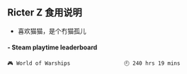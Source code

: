 ## Ricter Z 食用说明
- 喜欢猫猫，是个冇猫孤儿

<!-- steam-box start -->
#### - Steam playtime leaderboard
```text
🎮 World of Warships                 🕘 240 hrs 19 mins
```
<!-- Powered by https://github.com/YouEclipse/steam-box . -->
<!-- steam-box end -->
